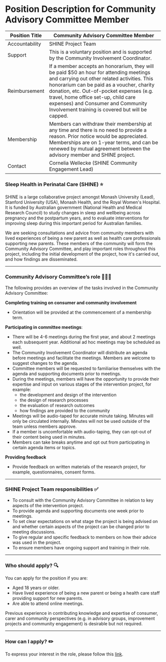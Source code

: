 # Position Description for Community Advisory Committee Member

| Position Title | Community Advisory Committee Member                                                                                                                                                                                                                                                                                                                              |
| -------------- | ---------------------------------------------------------------------------------------------------------------------------------------------------------------------------------------------------------------------------------------------------------------------------------------------------------------------------------------------------------------- |
| Accountability | SHINE Project Team                                                                                                                                                                                                                                                                                                                                               |
| Support        | This is a voluntary position and is supported by the Community Involvement Coordinator.                                                                                                                                                                                                                                                                          |
| Reimbursement  | If a member accepts an honorarium, they will be paid $50 an hour for attending meetings and carrying out other related activities. This honorarium can be paid as a voucher, charity donation, etc. Out-of-pocket expenses (e.g. travel, home office set-up, child care expenses) and Consumer and Community Involvement training is covered but will be capped. |
| Membership     | Members can withdraw their membership at any time and there is no need to provide a reason. Prior notice would be appreciated. Memberships are on 1-year terms, and can be renewed by mutual agreement between the advisory member and SHINE project.                                                                                                                                                                                                                                                                                                            |
| Contact        | Cornelia Wellecke (SHINE Community Engagement Lead)                                                                                                                                                                                                                                                                                                                                                                  |
 

### Sleep Health in Perinatal Care (SHINE) ⭐
SHINE is a large collaborative project amongst Monash University (Lead), Stanford University (USA), Monash Health, and the Royal Women's Hospital. It is funded by Australian government (National Health and Medical Research Council) to study changes in sleep and wellbeing across pregnancy and the postpartum years, and to evaluate interventions for improving sleep during this important period for Australian families.

We are seeking consultations and advice from community members with lived experiences of being a new parent as well as health care professionals supporting new parents. These members of the community will form the Community Advisory Committee, and  play important roles throughout this project, including the initial development of the project, how it's carried out, and how findings are disseminated.

---

### Community Advisory Committee’s role 🧑‍🤝‍🧑
The following provides an overview of the tasks involved in the Community Advisory Committee:

**Completing training on consumer and community involvement**
- Orientation will be provided at the commencement of a membership term.

**Participating in committee meetings**:
- There will be 4-6 meetings during the first year, and about 2 meetings each subsequent year. Additional ad hoc meetings may be scheduled as well.
- The Community Involvement Coordinator will distribute an agenda before meetings and facilitate the meetings. Members are welcome to suggest changes to the agenda.
- Committee members will be requested to familiarise themselves with the agenda and supporting documents prior to meetings.
- During the meetings, members will have the opportunity to provide their expertise and input on various stages of the intervention project, for example:
	- the development and design of the intervention
	- the design of research processes
	- the evaluation of research outcomes
	- how findings are provided to the community
- Meetings will be audio-taped for accurate minute taking. Minutes will only be circulated internally. Minutes will not be used outside of the team unless members approve.
- If a member is uncomfortable with audio-taping, they can opt-out of their content being used in minutes.
- Members can take breaks anytime and opt out from participating in certain agenda items or topics.

**Providing feedback**
- Provide feedback on written materials of the research project, for example, questionnaires, consent forms.

---

### SHINE Project Team responsibilities ✅
- To consult with the Community Advisory Committee in relation to key aspects of the intervention project.
- To provide agenda and supporting documents one week prior to meetings.
- To set clear expectations on what stage the project is being advised on and whether certain aspects of the project can be changed prior to meeting discussions.
- To give regular and specific feedback to members on how their advice was used in the project.
- To ensure members have ongoing support and training in their role.

___

### Who should apply? 🔍
You can apply for the position if you are:
- Aged 18 years or older.
- Have lived experience of being a new parent or being a health care staff providing support for new parents. 
- Are able to attend online meetings.

Previous experience in contributing knowledge and expertise of consumer, carer and community perspectives (e.g. in advisory groups, improvement projects and community engagement) is desirable but not required.

---

### How can I apply? ✏️
To express your interest in the role, please follow this [link](https://monash.az1.qualtrics.com/jfe/form/SV_2ogvmuDfwuQVQkS).
